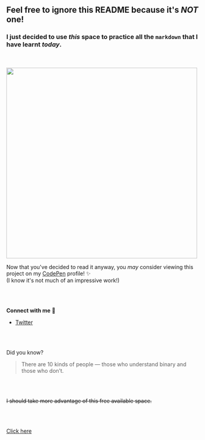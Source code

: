 ## Feel free to ignore this README because it's *NOT* one!
### I just decided to use *this* space to practice all the `markdown` that I have learnt _today_.

<br>
<br>

<img src="https://i.pinimg.com/originals/10/10/00/1010001ad3687e56d792f224bb37ba78.jpg" width="500px">

<br>

Now that you've decided to read it anyway, you *may* consider viewing this project on my [CodePen](https://codepen.io/orbitze/pen/MWaNwGm) profile! :sparkles:
<br>
(I know it's not much of an impressive work!)

<br>
<br>


**Connect with me** :rocket:
* [Twitter](https://twitter.com/_orbitze)
 
 <br>
 <br>
 
 Did you know?
 
 > There are 10 kinds of people — 
 > those who understand binary and those who don’t.

<br>
<br>

~~I should take more advantage of this free available space.~~

<br>
<br>

[Click here](orbitze.github.io/First-Web-Dev-Project/)
